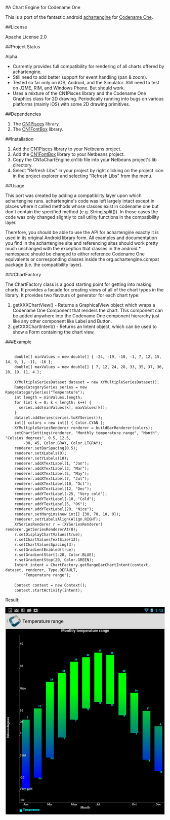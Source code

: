 #A Chart Engine for Codename One

This is a port of the fantastic android [achartengine](https://code.google.com/p/achartengine/) for [Codename One](http://www.codenameone.com).

##License

Apache License 2.0

##Project Status

Alpha.

* Currently provides full compatibility for rendering of all charts offered by achartengine.
* Still need to add better support for event handling (pan & zoom).
* Tested so far only on iOS, Android, and the Simulator.  Still need to test on J2ME, RIM, and Windows Phone.  But should work.
* Uses a mixture of the CN1Pisces library and the Codename One Graphics class for 2D drawing.  Periodically running into bugs on various platforms (mainly iOS) with some 2D drawing primitives.


##Dependencies

1. The [CN1Pisces](https://github.com/shannah/CN1Pisces) library.
2. The [CN1FontBox](https://github.com/shannah/CN1FontBox) library.

##Installation

1. Add the [CN1Pisces](https://github.com/shannah/CN1Pisces) library to your Netbeans project.
2. Add the [CN1FontBox](https://github.com/shannah/CN1FontBox) library to your Netbeans project.
3. Copy the CN1aChartEngine.cn1lib file into your Netbeans project's lib directory.
4. Select "Refresh Libs" in your project by right clicking on the project icon in the project explorer and selecting "Refresh Libs" from the menu.

##Usage

This port was created by adding a compatibility layer upon which achartengine runs.  achartengine's code was left largely intact except in places where it called methods whose classes exist in codename one but don't contain the specified method (e.g. String.split()).  In those cases the code was only changed slightly to call utility functions in the compatibility layer.

Therefore, you should be able to use the API for achartengine exactly it is used in its original Android library form.  All examples and documentation you find in the achartengine site and referencing sites should work pretty much unchanged with the exception that classes in the android.* namespace should be changed to either reference Codename One equivalents or corresponding classes inside the org.achartengine.compat package (i.e. the compatibility layer).

###ChartFactory

The ChartFactory class is a good starting point for getting into making charts.  It provides a facade for creating views of all of the chart types in the library.  It provides two flavours of generator for each chart type:

1. getXXXChartView() - Returns a GraphicalView object which wraps a Codename One Component that renders the chart.  This component can be added anywhere into the Codename One component hierarchy just like any other component like Label and Button.
2. getXXXChartIntent() - Returns an Intent object, which can be used to show a Form containing the chart view.

###Example

~~~~

    double[] minValues = new double[] { -24, -19, -10, -1, 7, 12, 15, 14, 9, 1, -11, -16 };
    double[] maxValues = new double[] { 7, 12, 24, 28, 33, 35, 37, 36, 28, 19, 11, 4 };

    XYMultipleSeriesDataset dataset = new XYMultipleSeriesDataset();
    RangeCategorySeries series = new RangeCategorySeries("Temperature");
    int length = minValues.length;
    for (int k = 0; k < length; k++) {
      series.add(minValues[k], maxValues[k]);
    }
    dataset.addSeries(series.toXYSeries());
    int[] colors = new int[] { Color.CYAN };
    XYMultipleSeriesRenderer renderer = buildBarRenderer(colors);
    setChartSettings(renderer, "Monthly temperature range", "Month", "Celsius degrees", 0.5, 12.5,
        -30, 45, Color.GRAY, Color.LTGRAY);
    renderer.setBarSpacing(0.5);
    renderer.setXLabels(0);
    renderer.setYLabels(10);
    renderer.addXTextLabel(1, "Jan");
    renderer.addXTextLabel(3, "Mar");
    renderer.addXTextLabel(5, "May");
    renderer.addXTextLabel(7, "Jul");
    renderer.addXTextLabel(10, "Oct");
    renderer.addXTextLabel(12, "Dec");
    renderer.addYTextLabel(-25, "Very cold");
    renderer.addYTextLabel(-10, "Cold");
    renderer.addYTextLabel(5, "OK");
    renderer.addYTextLabel(20, "Nice");
    renderer.setMargins(new int[] {30, 70, 10, 0});
    renderer.setYLabelsAlign(Align.RIGHT);
    XYSeriesRenderer r = (XYSeriesRenderer) renderer.getSeriesRendererAt(0);
    r.setDisplayChartValues(true);
    r.setChartValuesTextSize(12);
    r.setChartValuesSpacing(3);
    r.setGradientEnabled(true);
    r.setGradientStart(-20, Color.BLUE);
    r.setGradientStop(20, Color.GREEN);
    Intent intent = ChartFactory.getRangeBarChartIntent(context, dataset, renderer, Type.DEFAULT,
        "Temperature range");
    
    Context context = new Context();
	context.startActivity(intent);

~~~~

Result:

![Resulting Chart](screenshots/monthly_temperature_range.png)


